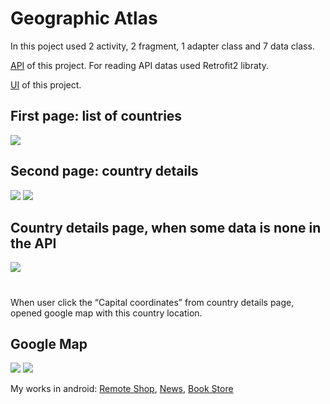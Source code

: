 # Geographic Atlas
In this poject used 2 activity, 2 fragment, 1 adapter class and 7 data class.

[API](https://restcountries.com/) of this project. For reading API datas used Retrofit2 libraty.

[UI](https://www.figma.com/file/w2JjW6RXKnx6tkLZR6qCpj/%D0%A2%D0%B5%D1%81%D1%82%D0%BE%D0%B2%D0%BE%D0%B5--%D0%B7%D0%B0%D0%B4%D0%B0%D0%BD%D0%B8%D0%B5-Android?type=design&node-id=0-1&t=y2v7gCjzR02IvArv-0) of this project.

## First page: list of countries

![](https://github.com/Erdaulet0341/GeographicAtlas/blob/master/Readme/ezgif.com-resize.gif)


## Second page: country details

![](https://github.com/Erdaulet0341/GeographicAtlas/blob/master/Readme/ezgif.com-resize%20(1).gif)
![](https://github.com/Erdaulet0341/GeographicAtlas/blob/master/Readme/ezgif.com-resize%20(2).gif)

## Country details page, when some data is none in the API

![](https://github.com/Erdaulet0341/GeographicAtlas/blob/master/Readme/ezgif.com-resize%20(3).gif)


#  

When user click the “Capital coordinates” from country details page, opened google map with this country location.

## Google Map

![](https://github.com/Erdaulet0341/GeographicAtlas/blob/master/Readme/bras_gif.gif)
![](https://github.com/Erdaulet0341/GeographicAtlas/blob/master/Readme/ezgif.com-resize%20(4).gif)



My works in android: [Remote Shop](https://github.com/Erdaulet0341/AndroidStudioProjects/tree/master/RemoteShop), [News](https://github.com/Erdaulet0341/AndroidStudioProjects/tree/master/NewsUs), [Book Store](https://github.com/Erdaulet0341/AndroidStudioProjects/tree/master/BookStore)

